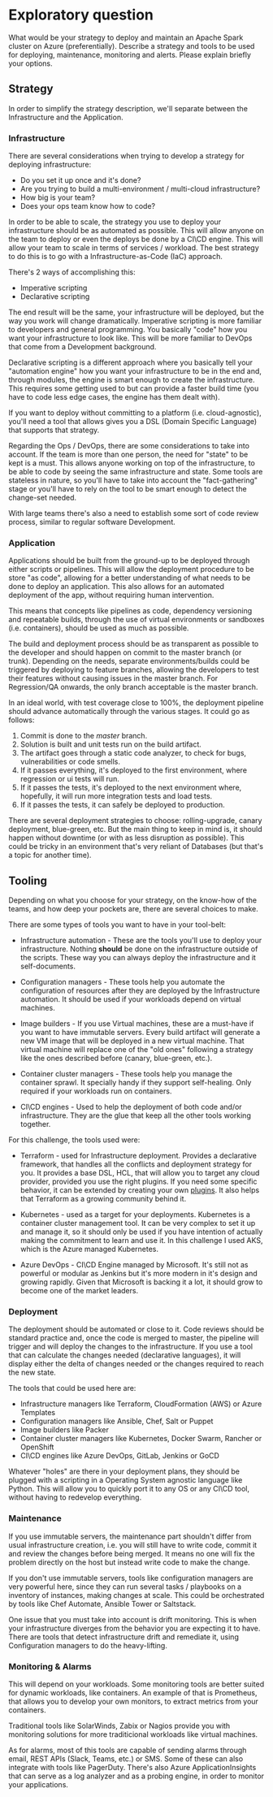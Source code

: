 # Exploratory question

What would be your strategy to deploy and maintain an Apache Spark cluster on Azure (preferentially). Describe a strategy and tools to be used for deploying, maintenance, monitoring and alerts. Please explain briefly your options.

## Strategy

In order to simplify the strategy description, we'll separate between the Infrastructure and the Application.

### Infrastructure

There are several considerations when trying to develop a strategy for deploying infrastructure:

* Do you set it up once and it's done?
* Are you trying to build a multi-environment / multi-cloud infrastructure?
* How big is your team?
* Does your ops team know how to code?

In order to be able to scale, the strategy you use to deploy your infrastructure should be as automated as possible. This will allow anyone on the team to deploy or even the deploys be done by a CI\CD engine. This will allow your team to scale in terms of services / workload. The best strategy to do this is to go with a Infrastructure-as-Code (IaC) approach.

There's 2 ways of accomplishing this:

* Imperative scripting
* Declarative scripting

The end result will be the same, your infrastructure will be deployed, but the way you work will change dramatically. Imperative scripting is more familiar to developers and general programming. You basically "code" how you want your infrastructure to look like. This will be more familiar to DevOps that come from a Development background.

Declarative scripting is a different approach where you basically tell your "automation engine" how you want your infrastructure to be in the end and, through modules, the engine is smart enough to create the infrastructure. This requires some getting used to but can provide a faster build time (you have to code less edge cases, the engine has them dealt with).

If you want to deploy without committing to a platform (i.e. cloud-agnostic), you'll need a tool that allows gives you a DSL (Domain Specific Language) that supports that strategy.

Regarding the Ops / DevOps, there are some considerations to take into account. If the team is more than one person, the need for "state" to be kept is a must. This allows anyone working on top of the infrastructure, to be able to code by seeing the same infrastructure and state. Some tools are stateless in nature, so you'll have to take into account the "fact-gathering" stage or you'll have to rely on the tool to be smart enough to detect the change-set needed.

With large teams there's also a need to establish some sort of code review process, similar to regular software Development.

### Application

Applications should be built from the ground-up to be deployed through either scripts or pipelines. This will allow the deployment procedure to be store "as code", allowing for a better understanding of what needs to be done to deploy an application. This also allows for an automated deployment of the app, without requiring human intervention.

This means that concepts like pipelines as code, dependency versioning and repeatable builds, through the use of virtual environments or sandboxes (i.e. containers), should be used as much as possible.

The build and deployment process should be as transparent as possible to the developer and should happen on commit to the master branch (or trunk). Depending on the needs, separate environments/builds could be triggered by deploying to feature branches, allowing the developers to test their features without causing issues in the master branch. For Regression/QA onwards, the only branch acceptable is the master branch.

In an ideal world, with test coverage close to 100%, the deployment pipeline should advance automatically through the various stages. It could go as follows:

1) Commit is done to the *master* branch.
2) Solution is built and unit tests run on the build artifact.
3) The artifact goes through a static code analyzer, to check for bugs, vulnerabilities or code smells.
4) If it passes everything, it's deployed to the first environment, where regression or ui tests will run.
5) If it passes the tests, it's deployed to the next environment where, hopefully, it will run more integration tests and load tests.
6) If it passes the tests, it can safely be deployed to production.

There are several deployment strategies to choose: rolling-upgrade, canary deployment, blue-green, etc. But the main thing to keep in mind is, it should happen without downtime (or with as less disruption as possible). This could be tricky in an environment that's very reliant of Databases (but that's a topic for another time).

## Tooling

Depending on what you choose for your strategy, on the know-how of the teams, and how deep your pockets are, there are several choices to make.

There are some types of tools you want to have in your tool-belt:

* Infrastructure automation - These are the tools you'll use to deploy your infrastructure. Nothing **should** be done on the infrastructure outside of the scripts. These way you can always deploy the infrastructure and it self-documents.

* Configuration managers - These tools help you automate the configuration of resources after they are deployed by the Infrastructure automation. It should be used if your workloads depend on virtual machines.

* Image builders - If you use Virtual machines, these are a must-have if you want to have immutable servers. Every build artifact will generate a new VM image that will be deployed in a new virtual machine. That virtual machine will replace one of the "old ones" following a strategy like the ones described before (canary, blue-green, etc.).

* Container cluster managers - These tools help you manage the container sprawl. It specially handy if they support self-healing. Only required if your workloads run on containers.

* CI\CD engines - Used to help the deployment of both code and/or infrastructure. They are the glue that keep all the other tools working together.

For this challenge, the tools used were:

* Terraform - used for Infrastructure deployment. Provides a declarative framework, that handles all the conflicts and deployment strategy for you. It provides a base DSL, HCL, that will allow you to target any cloud provider, provided you use the right plugins. If you need some specific behavior, it can be extended by creating your own [plugins](https://www.terraform.io/docs/extend/index.html). It also helps that Terraform as a growing community behind it.

* Kubernetes - used as a target for your deployments. Kubernetes is a container cluster management tool. It can be very complex to set it up and manage it, so it should only be used if you have intention of actually making the commitment to learn and use it. In this challenge I used AKS, which is the Azure managed Kubernetes.

* Azure DevOps - CI\CD Engine managed by Microsoft. It's still not as powerful or modular as Jenkins but it's more modern in it's design and growing rapidly. Given that Microsoft is backing it a lot, it should grow to become one of the market leaders.

### Deployment

The deployment should be automated or close to it. Code reviews should be standard practice and, once the code is merged to master, the pipeline will trigger and will deploy the changes to the infrastructure. If you use a tool that can calculate the changes needed (declarative languages), it will display either the delta of changes needed or the changes required to reach the new state.

The tools that could be used here are:

* Infrastructure managers like Terraform, CloudFormation (AWS) or Azure Templates
* Configuration managers like Ansible, Chef, Salt or Puppet
* Image builders like Packer
* Container cluster managers like Kubernetes, Docker Swarm, Rancher or OpenShift
* CI\CD engines like Azure DevOps, GitLab, Jenkins or GoCD

Whatever "holes" are there in your deployment plans, they should be plugged with a scripting in a Operating System agnostic language like Python. This will allow you to quickly port it to any OS or any CI\CD tool, without having to redevelop everything.

### Maintenance

If you use immutable servers, the maintenance part shouldn't differ from usual infrastructure creation, i.e. you will still have to write code, commit it and review the changes before being merged. It means no one will fix the problem directly on the host but instead write code to make the change.

If you don't use immutable servers, tools like configuration managers are very powerful here, since they can run several tasks / playbooks on a inventory of instances, making changes at scale. This could be orchestrated by tools like Chef Automate, Ansible Tower or Saltstack.

One issue that you must take into account is drift monitoring. This is when your infrastructure diverges from the behavior you are expecting it to have. There are tools that detect infrastructure drift and remediate it, using Configuration managers to do the heavy-lifting.

### Monitoring & Alarms

This will depend on your workloads. Some monitoring tools are better suited for dynamic workloads, like containers. An example of that is Prometheus, that allows you to develop your own monitors, to extract metrics from your containers.

Traditional tools like SolarWinds, Zabix or Nagios provide you with monitoring solutions for more traditicional workloads like virtual machines.

As for alarms, most of this tools are capable of sending alarms through email, REST APIs (Slack, Teams, etc.) or SMS. Some of these can also integrate with tools like PagerDuty. There's also Azure ApplicationInsights that can serve as a log analyzer and as a probing engine, in order to monitor your applications.
